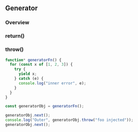 ## Generator

### Overview

### return()

### throw()

```javascript
function* generatorFn() {
  for (const x of [1, 2, 3]) {
    try {
      yield x;
    } catch (e) {
      console.log("inner error", e);
    }
  }
}

const generatorObj = generatorFn();

generatorObj.next();
console.log("Outer", generatorObj.throw("foo injected"));
generatorObj.next();
```